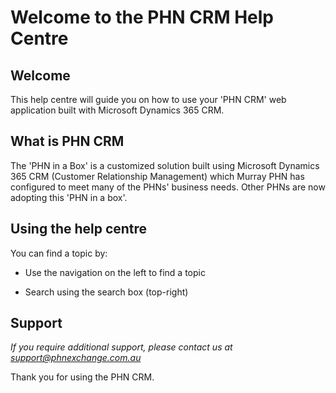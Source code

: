 # Welcome to the PHN CRM Help Centre

## Welcome

This help centre will guide you on how to use your 'PHN CRM' web application built with Microsoft Dynamics 365 CRM.

## What is PHN CRM

The 'PHN in a Box' is a customized solution built using Microsoft Dynamics 365 CRM (Customer Relationship Management) which Murray PHN has configured to meet many of the PHNs' business needs. Other PHNs are now adopting this 'PHN in a box'.

## Using the help centre

You can find a topic by:

- Use the navigation on the left to find a topic

- Search using the search box (top-right)

## Support

*If you require additional support, please contact us at [support@phnexchange.com.au](mailto:support@phnexchange.com.au)*

Thank you for using the PHN CRM.